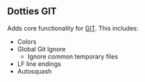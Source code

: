 ## Dotties GIT

Adds core functionality for [GIT](https://git-scm.com/). This includes:

* Colors
* Global Git Ignore
  * Ignore common temporary files
* LF line endings
* Autosquash
